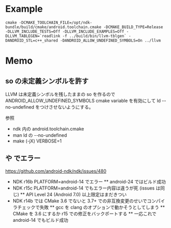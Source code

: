# Example
```
cmake -DCMAKE_TOOLCHAIN_FILE=/opt/ndk-bundle/build/cmake/android.toolchain.cmake -DCMAKE_BUILD_TYPE=Release -DLLVM_INCLUDE_TESTS=Off -DLLVM_INCLUDE_EXAMPLES=Off -DLLVM_TABLEGEN=`readlink -f ../build/bin/llvm-tblgen` -DANDROID_STL=c++_shared -DANDROID_ALLOW_UNDEFINED_SYMBOLS=On ../llvm
```

# Memo
## so の未定義シンボルを許す
LLVM は未定義シンボルを残したままの so を作るので
ANDROID_ALLOW_UNDEFINED_SYMBOLS
cmake variable を有効にして ld --no-undefined をつけさせないようにする。

参照
* ndk 内の android.toolchain.cmake
* man ld の --no-undefined
* make (-jX) VERBOSE=1

## <cstdio> や <fstream> でエラー
https://github.com/android-ndk/ndk/issues/480
* NDK r16b PLATFORM=android-14 でエラー
** android-24 ではビルド成功
* NDK r15c PLATFORM=android-14 でもエラー内容は違うが死 (issues は同じ)
** API Level 24 (Android 7.0) 以上限定はまだきつい
* NDK r14b では CMake 3.6 でないと 3.7+ での非互換変更のせいでコンパイラチェックで失敗
** gcc を clang のオプションで動かそうとしてしまう
** CMake を 3.6 にするか r15 での修正をバックポートする
** 一応これで android-14 でもビルド成功
